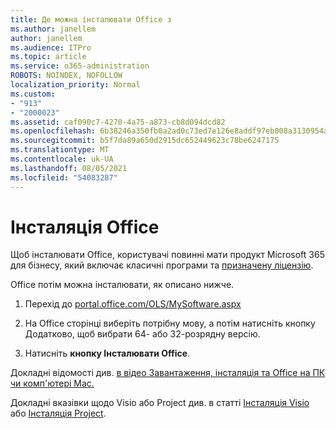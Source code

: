 ```yaml
---
title: Де можна інсталювати Office з
ms.author: janellem
author: janellem
ms.audience: ITPro
ms.topic: article
ms.service: o365-administration
ROBOTS: NOINDEX, NOFOLLOW
localization_priority: Normal
ms.custom:
- "913"
- "2000023"
ms.assetid: caf090c7-4270-4a75-a873-cb8d094dcd82
ms.openlocfilehash: 6b38246a350fb0a2ad0c73ed7e126e8addf97eb008a3130954a2c01ecc8f4eaf
ms.sourcegitcommit: b5f7da89a650d2915dc652449623c78be6247175
ms.translationtype: MT
ms.contentlocale: uk-UA
ms.lasthandoff: 08/05/2021
ms.locfileid: "54083287"
---
```

# <a name="install-office"></a>Інсталяція Office

Щоб інсталювати Office, користувачі повинні [](https://support.office.com/article/f8ab5e25-bf3f-4a47-b264-174b1ee925fd?wt.mc_id=Alchemy_ClientDIA) мати продукт Microsoft 365 для бізнесу, який включає класичні програми та [призначену ліцензію](https://docs.microsoft.com/microsoft-365/admin/add-users/add-users).
  
Office потім можна інсталювати, як описано нижче.
  
1. Перехід до [portal.office.com/OLS/MySoftware.aspx](https://portal.office.com/OLS/MySoftware.aspx)

2. На Office сторінці виберіть потрібну мову, а  потім натисніть кнопку Додатково, щоб вибрати 64- або 32-розрядну версію.

3. Натисніть **кнопку Інсталювати Office**.

Докладні відомості див. [в відео Завантаження, інсталяція та Office на ПК чи комп'ютері Mac.](https://support.office.com/article/4414eaaf-0478-48be-9c42-23adc4716658?wt.mc_id=Alchemy_ClientDIA)
  
Докладні вказівки щодо Visio або Project див. в статті [Інсталяція Visio](https://support.office.com/article/f98f21e3-aa02-4827-9167-ddab5b025710) або [Інсталяція Project](https://support.office.com/article/7059249b-d9fe-4d61-ab96-5c5bf435f281).
